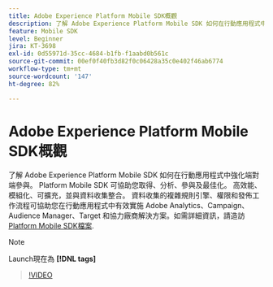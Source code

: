 ```yaml
---
title: Adobe Experience Platform Mobile SDK概觀
description: 了解 Adobe Experience Platform Mobile SDK 如何在行動應用程式中強化端對端參與。 Platform Mobile SDK 可協助您取得、分析、參與及最佳化。 高效能、模組化、可擴充，並與資料收集整合。 資料收集的複雜規則引擎、權限和發佈工作流程可協助您在行動應用程式中有效實施 Adobe Analytics、Campaign、Audience Manager、Target 和協力廠商解決方案。
feature: Mobile SDK
level: Beginner
jira: KT-3698
exl-id: 0d55971d-35cc-4684-b1fb-f1aabd0b561c
source-git-commit: 00ef0f40fb3d82f0c06428a35c0e402f46ab6774
workflow-type: tm+mt
source-wordcount: '147'
ht-degree: 82%

---
```


# Adobe Experience Platform Mobile SDK概觀

了解 Adobe Experience Platform Mobile SDK 如何在行動應用程式中強化端對端參與。 Platform Mobile SDK 可協助您取得、分析、參與及最佳化。 高效能、模組化、可擴充，並與資料收集整合。 資料收集的複雜規則引擎、權限和發佈工作流程可協助您在行動應用程式中有效實施 Adobe Analytics、Campaign、Audience Manager、Target 和協力廠商解決方案。如需詳細資訊，請造訪 [Platform Mobile SDK檔案](https://developer.adobe.com/client-sdks/documentation/).

>[!NOTE]
>
> Launch現在為 **[!DNL tags]**

>[!VIDEO](https://video.tv.adobe.com/v/28948?learn=on)
